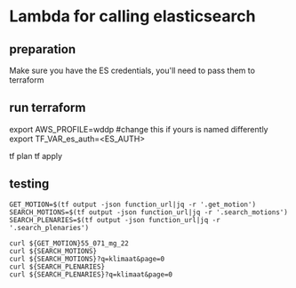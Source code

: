 # Lambda for calling elasticsearch

## preparation

Make sure you have the ES credentials, you'll need to pass them to terraform

## run terraform

export AWS_PROFILE=wddp #change this if yours is named differently
export TF_VAR_es_auth=<ES_AUTH>

tf plan
tf apply

## testing

    GET_MOTION=$(tf output -json function_url|jq -r '.get_motion')
    SEARCH_MOTIONS=$(tf output -json function_url|jq -r '.search_motions')
    SEARCH_PLENARIES=$(tf output -json function_url|jq -r '.search_plenaries')

    curl ${GET_MOTION}55_071_mg_22
    curl ${SEARCH_MOTIONS}
    curl ${SEARCH_MOTIONS}?q=klimaat&page=0
    curl ${SEARCH_PLENARIES}
    curl ${SEARCH_PLENARIES}?q=klimaat&page=0

